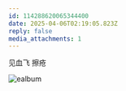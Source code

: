 ```yaml
---
id: 114288620065344400
date: 2025-04-06T02:19:05.823Z
reply: false
media_attachments: 1
---
```


见血飞 擦疮

![ealbum](https://files.e5n.cc/media_attachments/files/114/288/619/706/776/863/original/2eccc505d0586fbc.jpg)
